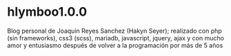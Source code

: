 # hlymboo1.0.0
Blog personal de Joaquin Reyes Sanchez (Hakyn Seyer); realizado con php (sin frameworks), css3 (scss), mariadb, javascript, jquery, ajax y con mucho amor y entusiasmo después de volver a la programación por más de 5 años
